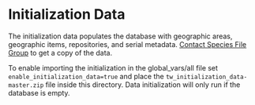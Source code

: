 # Initialization Data

The initialization data populates the database with geographic areas, geographic items, repositories, and serial metadata. [Contact Species File Group](https://speciesfilegroup.org/about.html) to get a copy of the data.

To enable importing the initialization in the global_vars/all file set `enable_initialization_data=true` and place the `tw_initialization_data-master.zip` file inside this directory. Data initialization will only run if the database is empty.
